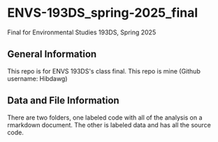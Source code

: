 # ENVS-193DS_spring-2025_final

Final for Environmental Studies 193DS, Spring 2025

## General Information 

This repo is for ENVS 193DS's class final.
This repo is mine (Github username: Hibdawg)

## Data and File Information

There are two folders, one labeled code with all of the analysis on a rmarkdown document. The other is labeled data and has all the source code. 
